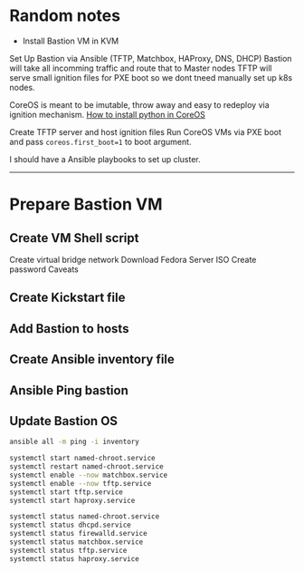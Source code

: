 # Random notes

- Install Bastion VM in KVM

Set Up Bastion via Ansible (TFTP, Matchbox, HAProxy, DNS, DHCP)
Bastion will take all incomming traffic and route that to Master nodes
TFTP will serve small ignition files for PXE boot so we dont tneed manually set up k8s nodes.

CoreOS is meant to be imutable, throw away and easy to redeploy via ignition mechanism.
[How to install python in CoreOS](https://www.reddit.com/r/coreos/comments/8kc8wm/how_to_install_python_on_coreos_under_core_user/)

Create TFTP server and host ignition files
Run CoreOS VMs via PXE boot and pass `coreos.first_boot=1` to boot argument.

I should have a Ansible playbooks to set up cluster.


----------------

# Prepare Bastion VM

## Create VM Shell script

Create virtual bridge network
Download Fedora Server ISO
Create password
Caveats

## Create Kickstart file

## Add Bastion to hosts

## Create Ansible inventory file

## Ansible Ping bastion

## Update Bastion OS

```sh
ansible all -m ping -i inventory
```

```sh
systemctl start named-chroot.service
systemctl restart named-chroot.service
systemctl enable --now matchbox.service
systemctl enable --now tftp.service
systemctl start tftp.service
systemctl start haproxy.service

systemctl status named-chroot.service
systemctl status dhcpd.service
systemctl status firewalld.service
systemctl status matchbox.service
systemctl status tftp.service
systemctl status haproxy.service
```
